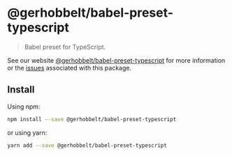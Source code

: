 # @gerhobbelt/babel-preset-typescript

> Babel preset for TypeScript.

See our website [@gerhobbelt/babel-preset-typescript](https://new.babeljs.io/docs/en/next/babel-preset-typescript.html) for more information or the [issues](https://github.com/babel/babel/issues?utf8=%E2%9C%93&q=is%3Aissue+label%3A%22area%3A%20typescript%22+is%3Aopen) associated with this package.

## Install

Using npm:

```sh
npm install --save @gerhobbelt/babel-preset-typescript
```

or using yarn:

```sh
yarn add --save @gerhobbelt/babel-preset-typescript
```
